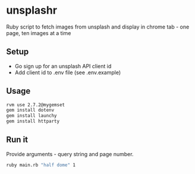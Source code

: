 # unsplashr

Ruby script to fetch images from unsplash and display in chrome tab - one page, ten images at a time

## Setup
- Go sign up for an unsplash API client id
- Add client id to .env file (see .env.example)

## Usage

```bash
rvm use 2.7.2@mygemset
gem install dotenv
gem install launchy
gem install httparty
```

## Run it
Provide arguments - query string and page number.

```bash
ruby main.rb "half dome" 1
```
